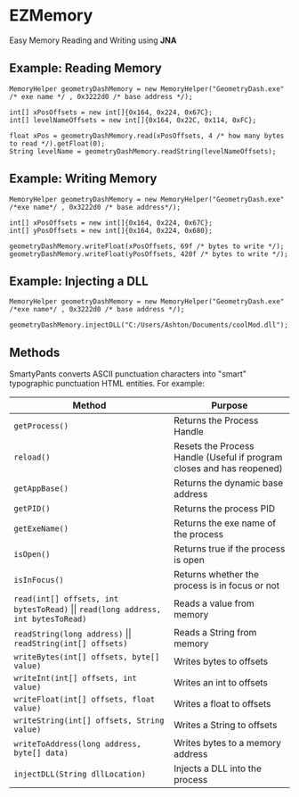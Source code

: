 # EZMemory

Easy Memory Reading and Writing using **JNA**

## Example: Reading Memory

    MemoryHelper geometryDashMemory = new MemoryHelper("GeometryDash.exe" /* exe name */ , 0x3222d0 /* base address */);  
      
    int[] xPosOffsets = new int[]{0x164, 0x224, 0x67C};  
    int[] levelNameOffsets = new int[]{0x164, 0x22C, 0x114, 0xFC};  
      
    float xPos = geometryDashMemory.read(xPosOffsets, 4 /* how many bytes to read */).getFloat(0);  
    String levelName = geometryDashMemory.readString(levelNameOffsets);

## Example: Writing Memory

    MemoryHelper geometryDashMemory = new MemoryHelper("GeometryDash.exe" /*exe name*/ , 0x3222d0 /* base address*/);  
      
    int[] xPosOffsets = new int[]{0x164, 0x224, 0x67C};  
    int[] yPosOffsets = new int[]{0x164, 0x224, 0x680};  
      
    geometryDashMemory.writeFloat(xPosOffsets, 69f /* bytes to write */);  
    geometryDashMemory.writeFloat(yPosOffsets, 420f /* bytes to write */);

## Example: Injecting a DLL

    MemoryHelper geometryDashMemory = new MemoryHelper("GeometryDash.exe" /*exe name*/ , 0x3222d0 /* base address */);  
      
    geometryDashMemory.injectDLL("C:/Users/Ashton/Documents/coolMod.dll");

## Methods

SmartyPants converts ASCII punctuation characters into "smart" typographic punctuation HTML entities. For example:

|Method                         |          Purpose            |
|-------------------------------|-----------------------------|
|`getProcess()`                 |Returns the Process Handle   |
|`reload()`                     |Resets the Process Handle (Useful if program closes and has reopened)           														|
|`getAppBase()`                 |Returns the dynamic base address|
|`getPID()`											|Returns the process PID			|
|`getExeName()`									|Returns the exe name of the process |
|`isOpen()`											|Returns true if the process is open |
|`isInFocus()`								  |Returns whether the process is in focus or not |
|`read(int[] offsets, int bytesToRead)` \|\| `read(long address, int bytesToRead)` | Reads a value from memory | 
|`readString(long address)` \|\| `readString(int[] offsets)` | Reads a String from memory | 
|`writeBytes(int[] offsets, byte[] value)` | Writes bytes to offsets|
|`writeInt(int[] offsets, int value)` | Writes an int to offsets|
|`writeFloat(int[] offsets, float value)` | Writes a float to offsets|
|`writeString(int[] offsets, String value)` | Writes a String to offsets|
|`writeToAddress(long address, byte[] data)` | Writes bytes to a memory address|
|`injectDLL(String dllLocation)` | Injects a DLL into the process |
